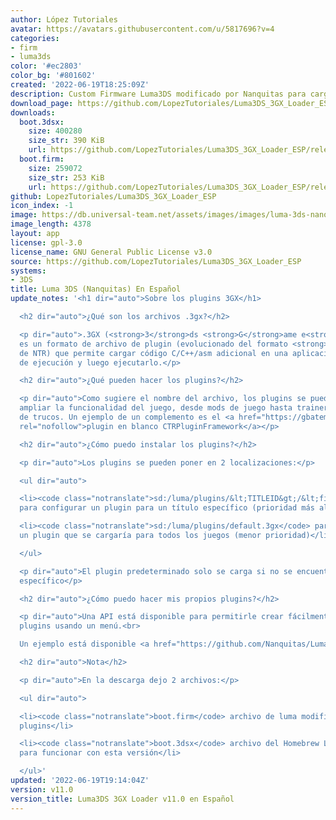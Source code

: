 ```yaml
---
author: López Tutoriales
avatar: https://avatars.githubusercontent.com/u/5817696?v=4
categories:
- firm
- luma3ds
color: '#ec2803'
color_bg: '#801602'
created: '2022-06-19T18:25:09Z'
description: Custom Firmware Luma3DS modificado por Nanquitas para cargar plugins
download_page: https://github.com/LopezTutoriales/Luma3DS_3GX_Loader_ESP/releases
downloads:
  boot.3dsx:
    size: 400280
    size_str: 390 KiB
    url: https://github.com/LopezTutoriales/Luma3DS_3GX_Loader_ESP/releases/download/v11.0/boot.3dsx
  boot.firm:
    size: 259072
    size_str: 253 KiB
    url: https://github.com/LopezTutoriales/Luma3DS_3GX_Loader_ESP/releases/download/v11.0/boot.firm
github: LopezTutoriales/Luma3DS_3GX_Loader_ESP
icon_index: -1
image: https://db.universal-team.net/assets/images/images/luma-3ds-nanquitas-en-espanol.png
image_length: 4378
layout: app
license: gpl-3.0
license_name: GNU General Public License v3.0
source: https://github.com/LopezTutoriales/Luma3DS_3GX_Loader_ESP
systems:
- 3DS
title: Luma 3DS (Nanquitas) En Español
update_notes: '<h1 dir="auto">Sobre los plugins 3GX</h1>

  <h2 dir="auto">¿Qué son los archivos .3gx?</h2>

  <p dir="auto">.3GX (<strong>3</strong>ds <strong>G</strong>ame e<strong>X</strong>tension)
  es un formato de archivo de plugin (evolucionado del formato <strong>.plg</strong>
  de NTR) que permite cargar código C/C++/asm adicional en una aplicación en tiempo
  de ejecución y luego ejecutarlo.</p>

  <h2 dir="auto">¿Qué pueden hacer los plugins?</h2>

  <p dir="auto">Como sugiere el nombre del archivo, los plugins se pueden usar para
  ampliar la funcionalidad del juego, desde mods de juego hasta trainers o cargadores
  de trucos. Un ejemplo de un complemento es el <a href="https://gbatemp.net/threads/ctrpluginframework-blank-plugin-now-with-action-replay.487729/"
  rel="nofollow">plugin en blanco CTRPluginFramework</a></p>

  <h2 dir="auto">¿Cómo puedo instalar los plugins?</h2>

  <p dir="auto">Los plugins se pueden poner en 2 localizaciones:</p>

  <ul dir="auto">

  <li><code class="notranslate">sd:/luma/plugins/&lt;TITLEID&gt;/&lt;filename&gt;.3gx</code>
  para configurar un plugin para un título específico (prioridad más alta)</li>

  <li><code class="notranslate">sd:/luma/plugins/default.3gx</code> para configurar
  un plugin que se cargaría para todos los juegos (menor prioridad)</li>

  </ul>

  <p dir="auto">El plugin predeterminado solo se carga si no se encuentra ningún plugin
  específico</p>

  <h2 dir="auto">¿Cómo puedo hacer mis propios plugins?</h2>

  <p dir="auto">Una API está disponible para permitirle crear fácilmente sus propios
  plugins usando un menú.<br>

  Un ejemplo está disponible <a href="https://github.com/Nanquitas/Luma3DS-Plugin-sample">aquí</a></p>

  <h2 dir="auto">Nota</h2>

  <p dir="auto">En la descarga dejo 2 archivos:</p>

  <ul dir="auto">

  <li><code class="notranslate">boot.firm</code> archivo de luma modificado para cargar
  plugins</li>

  <li><code class="notranslate">boot.3dsx</code> archivo del Homebrew Launcher actualizado
  para funcionar con esta versión</li>

  </ul>'
updated: '2022-06-19T19:14:04Z'
version: v11.0
version_title: Luma3DS 3GX Loader v11.0 en Español
---
```

